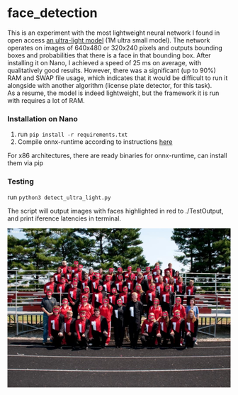 # face_detection
This is an experiment with the most lightweight neural network I found in open access 
[an ultra-light model](https://github.com/Linzaer/Ultra-Light-Fast-Generic-Face-Detector-1MB) (1M ultra small model). The network operates on images of 640x480 or 320x240 pixels and outputs bounding boxes and probabilities that there is a face in that bounding box. After installing it on Nano, I achieved a speed of 25 ms on average, with qualitatively good results. However, there was a significant (up to 90%) RAM and SWAP file usage, which indicates that it would be difficult to run it alongside with another algorithm (license plate detector, for this task).  
As a resume, the model is indeed lightweight, but the framework it is run with requires a lot of RAM.

### Installation on Nano
1. run `pip install -r requirements.txt`
2. Compile onnx-runtime according to instructions [here](https://github.com/microsoft/onnxruntime/issues/2684#issuecomment-568548387)

For x86 architectures, there are ready binaries for onnx-runtime, can install them via pip

### Testing 
run `python3 detect_ultra_light.py`

The script will output images with faces highlighted in red to ./TestOutput, and print iference latencies in terminal.

![sample](result.jpg)
